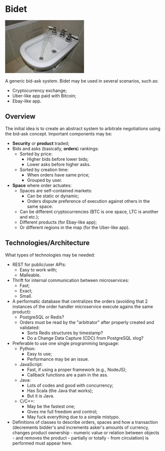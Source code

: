# Bidet

![bidet squirting water](logo.jpg)

A generic bid-ask system. Bidet may be used in several scenarios, such as:

- Cryptocurrency exchange;
- Uber-like app paid with Bitcoin;
- Ebay-like app.

## Overview

The initial idea is to create an abstract system to arbitrate negotiations using the bid-ask concept. Important components may be:

- **Security** or **product** traded;
- Bids and asks (basically, **orders**) rankings:
    - Sorted by price:
        - Higher bids before lower bids;
        - Lower asks before higher asks.
    - Sorted by creation time:
        - When orders have same price;
        - Grouped by user.
- **Space** where order actuates:
    - Spaces are self-contained markets:
        - Can be static or dynamic;
        - Orders dispute preference of execution against others in the same space.
    - Can be different cryptocurrencies (BTC is one space, LTC is another and etc.);
    - Different products (for Ebay-like app);
    - Or different regions in the map (for the Uber-like app).

## Technologies/Architecture

What types of technologies may be needed:

- REST for public/user APIs:
    - Easy to work with;
    - Malleable.
- Thrift for internal communication between microservices:
    - Fast;
    - Exact;
    - Small.
- A performatic database that centralizes the orders (avoiding that 2 instances of the order handler microservice execute agains the same product):
    - PostgreSQL or Redis?
    - Orders must be read by the "arbitrator" after properly created and validated:
        - Sorts Redis structures by timestamp?
        - Do a Change Data Capture (CDC) from PostgreSQL xlog?
- Preferable to use one single programming language:
    - Python:
        - Easy to use;
        - Performance may be an issue.
    - JavaScript:
        - Fast, if using a proper framework (e.g., NodeJS);
        - Callback functions are a pain in the ass.
    - Java:
        - Lots of codes and good with concurrency;
        - Has Scala (the Java that works);
        - But it is Java.
    - C/C++:
        - May be the fastest one;
        - Gives me full freedom and control;
        - May fuck everything due to a simple mistypo.
- Definitions of classes to describe orders, spaces and how a transaction (decrements bidder's and increments asker's amounts of currency, changes product ownership - numeric value or relation between objects - and removes the product - partially or totally - from circulation) is performed must appear here.
